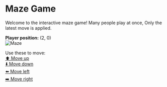 # Maze Game  
Welcome to the interactive maze game! Many people play at once, Only the latest move is applied.

**Player position:** (2, 0)  
![Maze](https://github-maze-game.vercel.app/images/pos_2_0.png?t=1760537025813)

Use these to move:  
[⬆️ Move up](https://github-maze-game.vercel.app/move/2_0_w)  
[⬇️ Move down](https://github-maze-game.vercel.app/move/2_0_s)  
[⬅️ Move left](https://github-maze-game.vercel.app/move/2_0_a)  
[➡️ Move right](https://github-maze-game.vercel.app/move/2_0_d)
